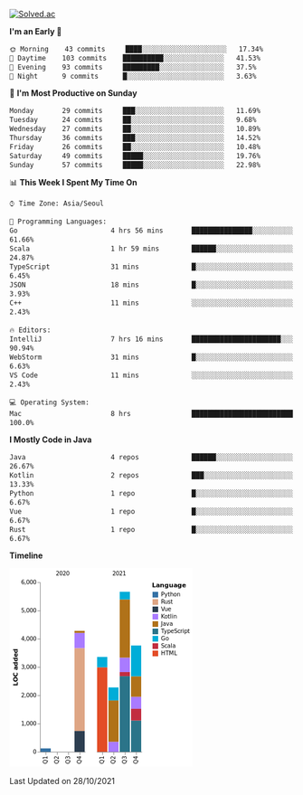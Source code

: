 [![Solved.ac](http://mazassumnida.wtf/api/v2/generate_badge?boj=kuckjwi)](https://solved.ac/kuckjwi)
<!--START_SECTION:waka-->
**I'm an Early 🐤** 

```text
🌞 Morning    43 commits     ████░░░░░░░░░░░░░░░░░░░░░   17.34% 
🌆 Daytime    103 commits    ██████████░░░░░░░░░░░░░░░   41.53% 
🌃 Evening    93 commits     █████████░░░░░░░░░░░░░░░░   37.5% 
🌙 Night      9 commits      █░░░░░░░░░░░░░░░░░░░░░░░░   3.63%

```
📅 **I'm Most Productive on Sunday** 

```text
Monday       29 commits     ███░░░░░░░░░░░░░░░░░░░░░░   11.69% 
Tuesday      24 commits     ██░░░░░░░░░░░░░░░░░░░░░░░   9.68% 
Wednesday    27 commits     ██░░░░░░░░░░░░░░░░░░░░░░░   10.89% 
Thursday     36 commits     ███░░░░░░░░░░░░░░░░░░░░░░   14.52% 
Friday       26 commits     ██░░░░░░░░░░░░░░░░░░░░░░░   10.48% 
Saturday     49 commits     █████░░░░░░░░░░░░░░░░░░░░   19.76% 
Sunday       57 commits     █████░░░░░░░░░░░░░░░░░░░░   22.98%

```


📊 **This Week I Spent My Time On** 

```text
⌚︎ Time Zone: Asia/Seoul

💬 Programming Languages: 
Go                       4 hrs 56 mins       ███████████████░░░░░░░░░░   61.66% 
Scala                    1 hr 59 mins        ██████░░░░░░░░░░░░░░░░░░░   24.87% 
TypeScript               31 mins             █░░░░░░░░░░░░░░░░░░░░░░░░   6.45% 
JSON                     18 mins             █░░░░░░░░░░░░░░░░░░░░░░░░   3.93% 
C++                      11 mins             ░░░░░░░░░░░░░░░░░░░░░░░░░   2.43%

🔥 Editors: 
IntelliJ                 7 hrs 16 mins       ██████████████████████░░░   90.94% 
WebStorm                 31 mins             █░░░░░░░░░░░░░░░░░░░░░░░░   6.63% 
VS Code                  11 mins             ░░░░░░░░░░░░░░░░░░░░░░░░░   2.43%

💻 Operating System: 
Mac                      8 hrs               █████████████████████████   100.0%

```

**I Mostly Code in Java** 

```text
Java                     4 repos             ██████░░░░░░░░░░░░░░░░░░░   26.67% 
Kotlin                   2 repos             ███░░░░░░░░░░░░░░░░░░░░░░   13.33% 
Python                   1 repo              █░░░░░░░░░░░░░░░░░░░░░░░░   6.67% 
Vue                      1 repo              █░░░░░░░░░░░░░░░░░░░░░░░░   6.67% 
Rust                     1 repo              █░░░░░░░░░░░░░░░░░░░░░░░░   6.67%

```


**Timeline**

![Chart not found](https://raw.githubusercontent.com/kuckjwi0928/kuckjwi0928/master/charts/bar_graph.png) 


 Last Updated on 28/10/2021
<!--END_SECTION:waka-->

